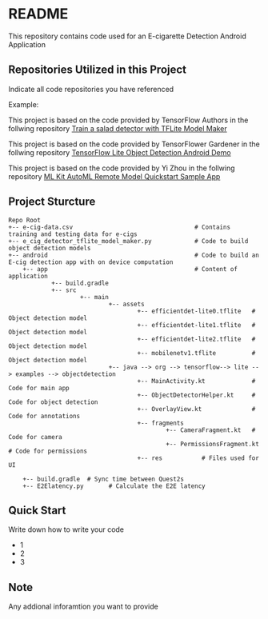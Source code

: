 # README

This repository contains code used for an E-cigarette Detection Android Application 

## Repositories Utilized in this Project
Indicate all code repositories you have referenced

Example:

This project is based on the code provided by TensorFlow Authors in the follwing repository
<a href="https://colab.research.google.com/github/googlecodelabs/odml-pathways/blob/main/object-detection/codelab2/python/Train_a_salad_detector_with_TFLite_Model_Maker.ipynb#scrollTo=Hm_UULdW7A9T">Train a salad detector with TFLite Model Maker
</a>

This project is based on the code provided by TensorFlower Gardener in the follwing repository
<a href="https://github.com/tensorflow/examples/tree/master/lite/examples/object_detection/android">TensorFlow Lite Object Detection Android Demo
</a>

This project is based on the code provided by  Yi Zhou in the follwing repository
<a href="https://github.com/googlesamples/mlkit/tree/master/android/automl">ML Kit AutoML Remote Model Quickstart Sample App
</a>


## Project Sturcture
```
Repo Root
+-- e-cig-data.csv                                  # Contains training and testing data for e-cigs
+-- e_cig_detector_tflite_model_maker.py            # Code to build object detection models
+-- android                                         # Code to build an E-cig detection app with on device computation 
    +-- app                                         # Content of application 
            +-- build.gradle
            +-- src
                    +-- main
                            +-- assets
                                    +-- efficientdet-lite0.tflite   # Object detection model
                                    +-- efficientdet-lite1.tflite   # Object detection model
                                    +-- efficientdet-lite2.tflite   # Object detection model
                                    +-- mobilenetv1.tflite          # Object detection model
                            +-- java --> org --> tensorflow--> lite --> examples --> objectdetection
                                    +-- MainActivity.kt             # Code for main app
                                    +-- ObjectDetectorHelper.kt     # Code for object detection
                                    +-- OverlayView.kt              # Code for annotations
                                    +-- fragments
                                            +-- CameraFragment.kt   # Code for camera 
                                            +-- PermissionsFragment.kt # Code for permissions
                                    +-- res           # Files used for UI
                                  
    +-- build.gradle  # Sync time between Quest2s
    +-- E2Elatency.py       # Calculate the E2E latency
```

## Quick Start
Write down how to write your code

* 1
* 2
* 3

## Note
Any addional inforamtion you want to provide
